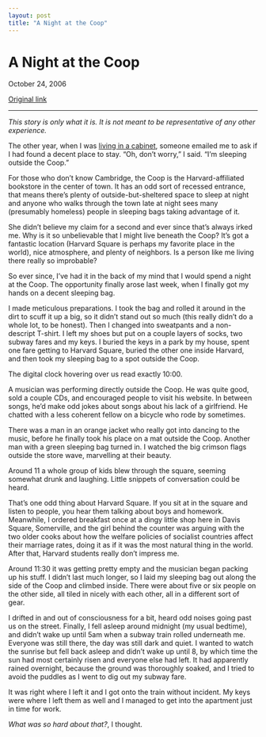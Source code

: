 ```yaml
---
layout: post
title: "A Night at the Coop"
---
```

A Night at the Coop
===================

October 24, 2006

[Original link](http://www.aaronsw.com/weblog/coopnight)

* * * * *

*This story is only what it is. It is not meant to be representative of
any other experience.*

The other year, when I was [living in a
cabinet](http://www.flickr.com/photos/33809408@N00/150538078/), someone
emailed me to ask if I had found a decent place to stay. “Oh, don’t
worry,” I said. “I’m sleeping outside the Coop.”

For those who don’t know Cambridge, the Coop is the Harvard-affiliated
bookstore in the center of town. It has an odd sort of recessed
entrance, that means there’s plenty of outside-but-sheltered space to
sleep at night and anyone who walks through the town late at night sees
many (presumably homeless) people in sleeping bags taking advantage of
it.

She didn’t believe my claim for a second and ever since that’s always
irked me. Why is it so unbelievable that I might live beneath the Coop?
It’s got a fantastic location (Harvard Square is perhaps my favorite
place in the world), nice atmosphere, and plenty of neighbors. Is a
person like me living there really so improbable?

So ever since, I’ve had it in the back of my mind that I would spend a
night at the Coop. The opportunity finally arose last week, when I
finally got my hands on a decent sleeping bag.

I made meticulous preparations. I took the bag and rolled it around in
the dirt to scuff it up a big, so it didn’t stand out so much (this
really didn’t do a whole lot, to be honest). Then I changed into
sweatpants and a non-descript T-shirt. I left my shoes but put on a
couple layers of socks, two subway fares and my keys. I buried the keys
in a park by my house, spent one fare getting to Harvard Square, buried
the other one inside Harvard, and then took my sleeping bag to a spot
outside the Coop.

The digital clock hovering over us read exactly 10:00.

A musician was performing directly outside the Coop. He was quite good,
sold a couple CDs, and encouraged people to visit his website. In
between songs, he’d make odd jokes about songs about his lack of a
girlfriend. He chatted with a less coherent fellow on a bicycle who rode
by sometimes.

There was a man in an orange jacket who really got into dancing to the
music, before he finally took his place on a mat outside the Coop.
Another man with a green sleeping bag turned in. I watched the big
crimson flags outside the store wave, marvelling at their beauty.

Around 11 a whole group of kids blew through the square, seeming
somewhat drunk and laughing. Little snippets of conversation could be
heard.

That’s one odd thing about Harvard Square. If you sit at in the square
and listen to people, you hear them talking about boys and homework.
Meanwhile, I ordered breakfast once at a dingy little shop here in Davis
Square, Somerville, and the girl behind the counter was arguing with the
two older cooks about how the welfare policies of socialist countries
affect their marriage rates, doing it as if it was the most natural
thing in the world. After that, Harvard students really don’t impress
me.

Around 11:30 it was getting pretty empty and the musician began packing
up his stuff. I didn’t last much longer, so I laid my sleeping bag out
along the side of the Coop and climbed inside. There were about five or
six people on the other side, all tiled in nicely with each other, all
in a different sort of gear.

I drifted in and out of consciousness for a bit, heard odd noises going
past us on the street. Finally, I fell asleep around midnight (my usual
bedtime), and didn’t wake up until 5am when a subway train rolled
underneath me. Everyone was still there, the day was still dark and
quiet. I wanted to watch the sunrise but fell back asleep and didn’t
wake up until 8, by which time the sun had most certainly risen and
everyone else had left. It had apparently rained overnight, because the
ground was thoroughly soaked, and I tried to avoid the puddles as I went
to dig out my subway fare.

It was right where I left it and I got onto the train without incident.
My keys were where I left them as well and I managed to get into the
apartment just in time for work.

*What was so hard about that?*, I thought.
